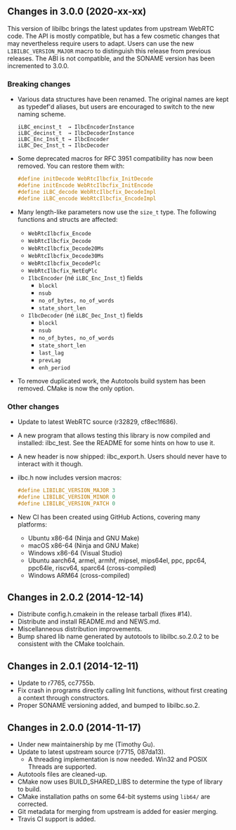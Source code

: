 Changes in 3.0.0 (2020-xx-xx)
-----------------------------

This version of libilbc brings the latest updates from upstream WebRTC code.
The API is mostly compatible, but has a few cosmetic changes that may
nevertheless require users to adapt. Users can use the new
`LIBILBC_VERSION_MAJOR` macro to distinguish this release from previous
releases. The ABI is not compatible, and the SONAME version has been
incremented to 3.0.0.

### Breaking changes

- Various data structures have been renamed. The original names are kept as
  typedef'd aliases, but users are encouraged to switch to the new naming
  scheme.
  ```
  iLBC_encinst_t  → IlbcEncoderInstance
  iLBC_decinst_t  → IlbcDecoderInstance
  iLBC_Enc_Inst_t → IlbcEncoder
  iLBC_Dec_Inst_t → IlbcDecoder
  ```

- Some deprecated macros for RFC 3951 compatibility has now been removed. You
  can restore them with:
  ```c
  #define initDecode WebRtcIlbcfix_InitDecode
  #define initEncode WebRtcIlbcfix_InitEncode
  #define iLBC_decode WebRtcIlbcfix_DecodeImpl
  #define iLBC_encode WebRtcIlbcfix_EncodeImpl
  ```

- Many length-like parameters now use the `size_t` type. The following
  functions and structs are affected:

  * `WebRtcIlbcfix_Encode`
  * `WebRtcIlbcfix_Decode`
  * `WebRtcIlbcfix_Decode20Ms`
  * `WebRtcIlbcfix_Decode30Ms`
  * `WebRtcIlbcfix_DecodePlc`
  * `WebRtcIlbcfix_NetEqPlc`
  * `IlbcEncoder` (né `iLBC_Enc_Inst_t`) fields
    * `blockl`
    * `nsub`
    * `no_of_bytes, no_of_words`
    * `state_short_len`
  * `IlbcDecoder` (né `iLBC_Dec_Inst_t`) fields
    * `blockl`
    * `nsub`
    * `no_of_bytes, no_of_words`
    * `state_short_len`
    * `last_lag`
    * `prevLag`
    * `enh_period`

- To remove duplicated work, the Autotools build system has been removed. CMake
  is now the only option.

### Other changes

- Update to latest WebRTC source (r32829, cf8ec1f686).

- A new program that allows testing this library is now compiled and installed:
  ilbc\_test. See the README for some hints on how to use it.

- A new header is now shipped: ilbc\_export.h. Users should never have to
  interact with it though.

- ilbc.h now includes version macros:
  ```c
  #define LIBILBC_VERSION_MAJOR 3
  #define LIBILBC_VERSION_MINOR 0
  #define LIBILBC_VERSION_PATCH 0
  ```

- New CI has been created using GitHub Actions, covering many platforms:
   - Ubuntu x86-64 (Ninja and GNU Make)
   - macOS x86-64 (Ninja and GNU Make)
   - Windows x86-64 (Visual Studio)
   - Ubuntu aarch64, armel, armhf, mipsel, mips64el, ppc, ppc64, ppc64le,
     riscv64, sparc64 (cross-compiled)
   - Windows ARM64 (cross-compiled)

Changes in 2.0.2 (2014-12-14)
-----------------------------

- Distribute config.h.cmakein in the release tarball (fixes #14).
- Distribute and install README.md and NEWS.md.
- Miscellanneous distribution improvements.
- Bump shared lib name generated by autotools to libilbc.so.2.0.2 to be
  consistent with the CMake toolchain.

Changes in 2.0.1 (2014-12-11)
-----------------------------

- Update to r7765, cc7755b.
- Fix crash in programs directly calling Init functions, without first
  creating a context through constructors.
- Proper SONAME versioning added, and bumped to libilbc.so.2.

Changes in 2.0.0 (2014-11-17)
-----------------------------

- Under new maintainership by me (Timothy Gu).
- Update to latest upstream source (r7715, 087da13).
  - A threading implementation is now needed. Win32 and POSIX Threads are
    supported.
- Autotools files are cleaned-up.
- CMake now uses BUILD_SHARED_LIBS to determine the type of library to build.
- CMake installation paths on some 64-bit systems using `lib64/` are
  corrected.
- Git metadata for merging from upstream is added for easier merging.
- Travis CI support is added.
